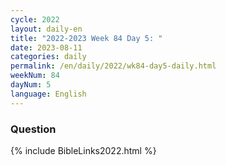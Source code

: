 ```yaml
---
cycle: 2022
layout: daily-en
title: "2022-2023 Week 84 Day 5: "
date: 2023-08-11
categories: daily
permalink: /en/daily/2022/wk84-day5-daily.html
weekNum: 84
dayNum: 5
language: English
---
```


### Question     

{% include BibleLinks2022.html %}
